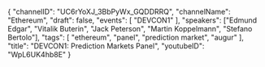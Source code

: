 {
    "channelID": "UC6rYoXJ_3BbPyWx_GQDDRRQ",
    "channelName": "Ethereum",
    "draft": false,
    "events": [
        "DEVCON1"
    ],
    "speakers": ["Edmund Edgar", "Vitalik Buterin", "Jack Peterson", "Martin Koppelmann", "Stefano Bertolo"],
    "tags": [
        "ethereum",
        "panel",
        "prediction market",
        "augur"
    ],
    "title": "DEVCON1: Prediction Markets Panel",
    "youtubeID": "WpL6UK4hb8E"
}
